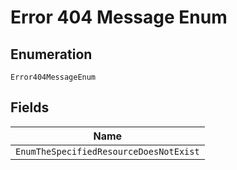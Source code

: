 
# Error 404 Message Enum

## Enumeration

`Error404MessageEnum`

## Fields

| Name |
|  --- |
| `EnumTheSpecifiedResourceDoesNotExist` |

